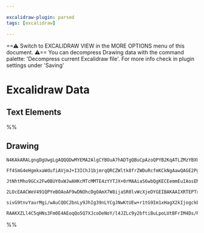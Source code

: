 ```yaml
---

excalidraw-plugin: parsed
tags: [excalidraw]

---
```

==⚠  Switch to EXCALIDRAW VIEW in the MORE OPTIONS menu of this document. ⚠== You can decompress Drawing data with the command palette: 'Decompress current Excalidraw file'. For more info check in plugin settings under 'Saving'


# Excalidraw Data

## Text Elements
%%
## Drawing
```compressed-json
N4KAkARALgngDgUwgLgAQQQDwMYEMA2AlgCYBOuA7hADTgQBuCpAzoQPYB2KqATLZMzYBXUtiRoIACyhQ4zZAHoFAc0JRJQgEYA6bGwC2CgF7N6hbEcK4OCtptbErHALRY8RMpWdx8Q1TdIEfARcZgRmBShcZQUebQB2bR4aOiCEfQQOKGZuAG1wMFAwYogSbikAZgBFAHFMNgBHOBTiyFhEcqgsKBaSzG5nHgqATiSeeIBGHgAWCYAOCoAGRYA2

Ff4SmG4eHgmkxaWdufiAVjmJ+I3IChJ1bjmrqQRCZWltk8frZWDuRcfmKCkNgAawQAGE2Pg2KRygBiCYIBEI3qQTS4bDA5RAoQcYgQqEwiSA6zMOC4QJZFEQABmhHw+AAyrAfhJBB4qQCgaCAOq3STbf6AkEIJkwFnoNllR7Y14ccI5NATR5sMnYNRbRXLR5Y4RwACSxAVqFyAF1HtTyBkDdwOEJ6Y9CLisOVcIsqdjcXLmEbbfaCgIEAhiNxpvF

JtNhtMho9GCx2Fw0BUY0xWJwAHKcMTcMMTE4zYYTJX+0rMAAiaS6wbQgKECEemmEuIAosEMlkfXb8I8hHBiLhK9wLhV4is5mdhvFjkXWhAiBxgTbO48oRig9xqQQwo8upgehJ3ZQACrdcpU6mcKAMwhGcS8P7F89ZABiuH0dI1qA+xZ3UAAgkRlATdBgmpHpk1IKBzAIf8XiA6AVSpPQslwR0mGtNBfS7YtoReR0CGPXdT0+IQoDYAAlcJr1vGs6

2LOcEAACWeV491QPYeBOAoAF9wDNOhcDgOAmX7W8ijaSR0lvWcXjeDYGEIBAKAAIXRTEPTxSFoThakdN03oIGwEQKSgPUun0JkuXBTTCXQeFEXs/TDNIYzTPSFSMR1HENIJTpyA4UlyUyMCCgMoygtc/QnzpRlmSkyVgzkpyXLMizhV5Yg7jQPgQqS8KUqFUFRXFCB4scsKsgisjhFleVB0S8qTLMgB5VV1UHLUcoaiKnwvF833wD8vxKXKKrMnq

sivG9tnvYaurMgi/wAuCQOC2bnLy9JhIg39nLYCgJNwKtUEw+r1tG9Im1xHagX2kIjogckbrKs7GvSa69sPeApPU/TmGwIF6QADXuUNtGmFYZnmJZVhOYc5L+gH8AATUHQttDmMddkhhZllHOSjDYAxuDEyB6AIWtfnRzjii407kvSKqvK9I0IB+uSsRISbbx4GbIA54gmQQZo0CGvnSBIABZNhiAQS7cE0YIjo3fAtxC/n8S0tASYgJTIXu0hlD

RAAKXZLl4C5qHNs3Fm0E4AEoqQo5Q7XJcoDeNoY/l4JZLc9y2bftiBuLpoLUtBFrIM4Ds/RKC1XwQCinXFjhlGJ4tMnlxXuBox5sCIYXUBz4sOHj7PSFrZUSPosva2DkK7AAKwQbBsgZEu4ClmW5YVtc0GV1WSnRSDGEPQn8DTmd2jitIW/jRChABAxPo6DClzothVyVzdaJnfBQj/WeR7Hxd6W48BaboWlgiNYAeK4oA===
```
%%